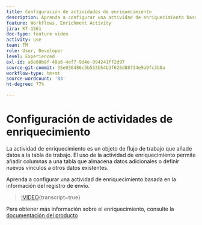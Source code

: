 ```yaml
---
title: Configuración de actividades de enriquecimiento
description: Aprenda a configurar una actividad de enriquecimiento basada en la información del registro de envío.
feature: Workflows, Enrichment Activity
jira: KT-1561
doc-type: feature video
activity: use
team: TM
role: User, Developer
level: Experienced
exl-id: a8e60b8f-48a6-4ef7-9d4e-994241ff2d97
source-git-commit: 35e036486c5b533b54b3f626d88734e9a9fc3b8a
workflow-type: tm+mt
source-wordcount: '83'
ht-degree: 77%

---
```


# Configuración de actividades de enriquecimiento

La actividad de enriquecimiento es un objeto de flujo de trabajo que añade datos a la tabla de trabajo. El uso de la actividad de enriquecimiento permite añadir columnas a una tabla que almacena datos adicionales o definir nuevos vínculos a otros datos existentes.

Aprenda a configurar una actividad de enriquecimiento basada en la información del registro de envío.

>[!VIDEO](https://video.tv.adobe.com/v/37540?quality=12&learn=on&captions=spa){transcript=true}

Para obtener más información sobre el enriquecimiento, consulte la [documentación del producto](https://experienceleague.adobe.com/docs/campaign-classic/using/automating-with-workflows/targeting-activities/enrichment.html?lang=es)
